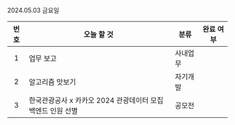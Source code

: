 2024.05.03 금요일

| 번호 | 오늘 할 것                                                  | 분류     | 완료 여부 |
| :--: | ----------------------------------------------------------- | -------- | --------- |
|  1   | 업무 보고                                                   | 사내업무 |           |
|  2   | 알고리즘 맛보기                                             | 자기개발 |           |
|  3   | 한국관광공사 x 카카오 2024 관광데이터 모집 백엔드 인원 선별 | 공모전   |           |


